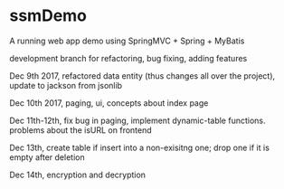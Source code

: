 # ssmDemo

A running web app demo using SpringMVC + Spring + MyBatis

development branch for refactoring, bug fixing, adding features

Dec 9th 2017, refactored data entity (thus changes all over the project), update to jackson from jsonlib

Dec 10th 2017, paging, ui, concepts about index page

Dec 11th-12th, fix bug in paging, implement dynamic-table functions. problems about the isURL on frontend

Dec 13th, create table if  insert into a non-exisitng one; drop one if it is empty after deletion

Dec 14th, encryption and decryption